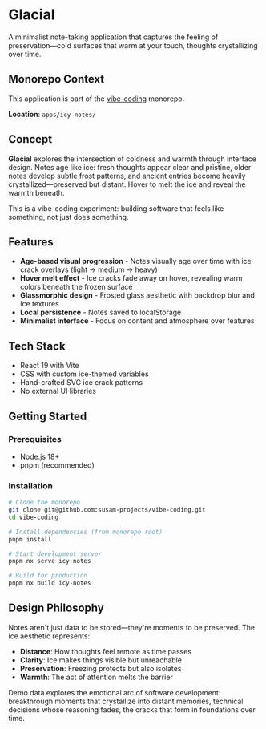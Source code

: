 # Glacial

A minimalist note-taking application that captures the feeling of preservation—cold surfaces that warm at your touch, thoughts crystallizing over time.

## Monorepo Context

This application is part of the [vibe-coding](https://github.com/susam-projects/vibe-coding) monorepo.

**Location**: `apps/icy-notes/`

## Concept

**Glacial** explores the intersection of coldness and warmth through interface design. Notes age like ice: fresh thoughts appear clear and pristine, older notes develop subtle frost patterns, and ancient entries become heavily crystallized—preserved but distant. Hover to melt the ice and reveal the warmth beneath.

This is a vibe-coding experiment: building software that feels like something, not just does something.

## Features

- **Age-based visual progression** - Notes visually age over time with ice crack overlays (light → medium → heavy)
- **Hover melt effect** - Ice cracks fade away on hover, revealing warm colors beneath the frozen surface
- **Glassmorphic design** - Frosted glass aesthetic with backdrop blur and ice textures
- **Local persistence** - Notes saved to localStorage
- **Minimalist interface** - Focus on content and atmosphere over features

## Tech Stack

- React 19 with Vite
- CSS with custom ice-themed variables
- Hand-crafted SVG ice crack patterns
- No external UI libraries

## Getting Started

### Prerequisites

- Node.js 18+
- pnpm (recommended)

### Installation

```bash
# Clone the monorepo
git clone git@github.com:susam-projects/vibe-coding.git
cd vibe-coding

# Install dependencies (from monorepo root)
pnpm install

# Start development server
pnpm nx serve icy-notes

# Build for production
pnpm nx build icy-notes
```

## Design Philosophy

Notes aren't just data to be stored—they're moments to be preserved. The ice aesthetic represents:
- **Distance**: How thoughts feel remote as time passes
- **Clarity**: Ice makes things visible but unreachable
- **Preservation**: Freezing protects but also isolates
- **Warmth**: The act of attention melts the barrier

Demo data explores the emotional arc of software development: breakthrough moments that crystallize into distant memories, technical decisions whose reasoning fades, the cracks that form in foundations over time.
